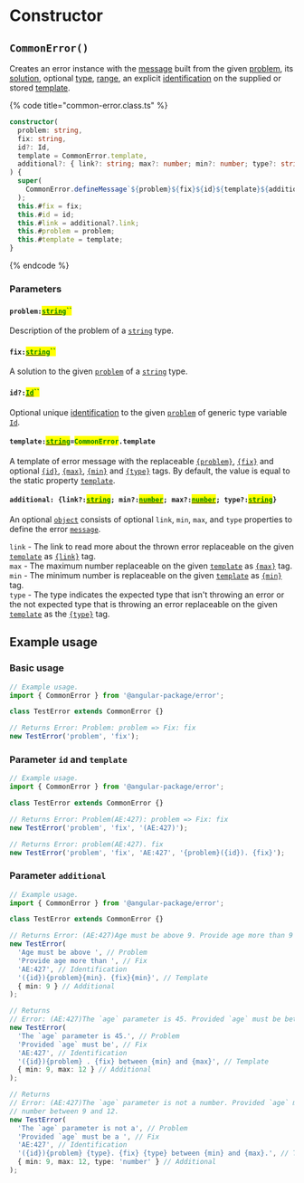 # Constructor

## `CommonError()`

Creates an error instance with the [message](accessors/get-message.md) built from the given [problem](constructor.md#problem-string), its [solution](constructor.md#fix-string), optional [type](constructor.md#additional-link-string-min-number-max-number-type-string), [range](constructor.md#additional-link-string-min-number-max-number-type-string), an explicit [identification](constructor.md#id-id) on the supplied or stored [template](constructor.md#template-string-commonerror.template).

{% code title="common-error.class.ts" %}
```typescript
constructor(
  problem: string,
  fix: string,
  id?: Id,
  template = CommonError.template,
  additional?: { link?: string; max?: number; min?: number; type?: string }
) {
  super(
    CommonError.defineMessage`${problem}${fix}${id}${template}${additional}`
  );
  this.#fix = fix;
  this.#id = id;
  this.#link = additional?.link;
  this.#problem = problem;
  this.#template = template;
}
```
{% endcode %}

### Parameters

#### `problem:`[<mark style="color:green;">`string`</mark>](https://developer.mozilla.org/en-US/docs/Web/JavaScript/Reference/Global\_Objects/String)<mark style="color:green;">``</mark>

Description of the problem of a [`string`](https://developer.mozilla.org/en-US/docs/Web/JavaScript/Reference/Global\_Objects/String) type.

#### `fix:`[<mark style="color:green;">`string`</mark>](https://developer.mozilla.org/en-US/docs/Web/JavaScript/Reference/Global\_Objects/String)<mark style="color:green;">``</mark>

A solution to the given [`problem`](constructor.md#problem-string) of a [`string`](https://developer.mozilla.org/en-US/docs/Web/JavaScript/Reference/Global\_Objects/String) type.

#### `id?:`[<mark style="color:green;">`Id`</mark>](generic-type-variables.md#wrap-opening)<mark style="color:green;">``</mark>

Optional unique [identification](../getting-started/basic-concepts.md#identification) to the given [`problem`](constructor.md#problem-string) of generic type variable [`Id`](generic-type-variables.md#commonerror-less-than-id-greater-than).

#### `template:`[<mark style="color:green;">`string`</mark>](https://developer.mozilla.org/en-US/docs/Web/JavaScript/Reference/Global\_Objects/String)`=`<mark style="color:green;">`CommonError`</mark>`.template`

A template of error message with the replaceable [`{problem}`](constructor.md#problem), [`{fix}`](constructor.md#fix) and optional [`{id}`](constructor.md#id), [`{max}`](constructor.md#max), [`{min}`](constructor.md#min) and [`{type}`](constructor.md#type) tags. By default, the value is equal to the static property [`template`](properties/static-template.md).

#### `additional: {link?:`[<mark style="color:green;">`string`</mark>](https://developer.mozilla.org/en-US/docs/Web/JavaScript/Reference/Global\_Objects/String)`; min?:`[<mark style="color:green;">`number`</mark>](https://developer.mozilla.org/en-US/docs/Web/JavaScript/Reference/Global\_Objects/Number)`; max?:`[<mark style="color:green;">`number`</mark>](https://developer.mozilla.org/en-US/docs/Web/JavaScript/Reference/Global\_Objects/Number)`; type?:`[<mark style="color:green;">`string`</mark>](https://developer.mozilla.org/en-US/docs/Web/JavaScript/Reference/Global\_Objects/String)`}`

An optional [`object`](https://developer.mozilla.org/en-US/docs/Web/JavaScript/Reference/Global\_Objects/Object) consists of optional `link`, `min`, `max`, and `type` properties to define the error [`message`](accessors/get-message.md).&#x20;

`link` - The link to read more about the thrown error replaceable on the given [`template`](constructor.md#template-string-commonerror.template) as [`{link}`](properties/static-template.md#link) tag.\
`max`    - The maximum number replaceable on the given [`template`](constructor.md#template-string-commonerror.template) as [`{max}`](properties/static-template.md#max) tag.\
`min`   - The minimum number is replaceable on the given [`template`](constructor.md#template-string-commonerror.template) as [`{min}`](properties/static-template.md#min) tag.\
`type` - The type indicates the expected type that isn't throwing an error or the not expected type that is throwing an error replaceable on the given [`template`](constructor.md#template-string-commonerror.template) as the [`{type}`](properties/static-template.md#type) tag.

## Example usage

### Basic usage

```typescript
// Example usage.
import { CommonError } from '@angular-package/error';

class TestError extends CommonError {}

// Returns Error: Problem: problem => Fix: fix
new TestError('problem', 'fix');
```

### Parameter `id` and `template`

```typescript
// Example usage.
import { CommonError } from '@angular-package/error';

class TestError extends CommonError {}

// Returns Error: Problem(AE:427): problem => Fix: fix
new TestError('problem', 'fix', '(AE:427)');

// Returns Error: problem(AE:427). fix
new TestError('problem', 'fix', 'AE:427', '{problem}({id}). {fix}');
```

### Parameter `additional`

```typescript
// Example usage.
import { CommonError } from '@angular-package/error';

class TestError extends CommonError {}

// Returns Error: (AE:427)Age must be above 9. Provide age more than 9
new TestError(
  'Age must be above ', // Problem
  'Provide age more than ', // Fix
  'AE:427', // Identification
  '({id}){problem}{min}. {fix}{min}', // Template
  { min: 9 } // Additional
);

// Returns 
// Error: (AE:427)The `age` parameter is 45. Provided `age` must be between 9 and 12
new TestError(
  'The `age` parameter is 45.', // Problem
  'Provided `age` must be', // Fix
  'AE:427', // Identification
  '({id}){problem} . {fix} between {min} and {max}', // Template
  { min: 9, max: 12 } // Additional
);

// Returns
// Error: (AE:427)The `age` parameter is not a number. Provided `age` must be a
// number between 9 and 12.
new TestError(
  'The `age` parameter is not a', // Problem
  'Provided `age` must be a ', // Fix
  'AE:427', // Identification
  '({id}){problem} {type}. {fix} {type} between {min} and {max}.', // Template
  { min: 9, max: 12, type: 'number' } // Additional
);
```
